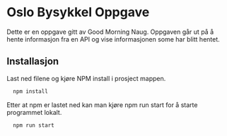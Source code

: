 
# Oslo Bysykkel Oppgave
Dette er en oppgave gitt av Good Morning Naug. Oppgaven går ut på å hente informasjon fra en API og 
vise informasjonen some har blitt hentet. 


## Installasjon

Last ned filene og kjøre NPM install i prosject mappen.

```bash 
  npm install
```
Etter at npm er lastet ned kan man kjøre npm run start for å starte programmet lokalt.

```bash 
  npm run start
```